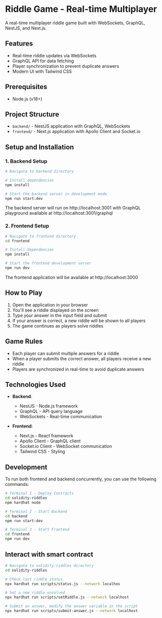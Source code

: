 # Riddle Game - Real-time Multiplayer

A real-time multiplayer riddle game built with WebSockets, GraphQL, NestJS, and Next.js.

## Features

- Real-time riddle updates via WebSockets
- GraphQL API for data fetching
- Player synchronization to prevent duplicate answers
- Modern UI with Tailwind CSS

## Prerequisites

- Node.js (v18+)

## Project Structure

- `backend/` - NestJS application with GraphQL, WebSockets
- `frontend/` - Next.js application with Apollo Client and Socket.io

## Setup and Installation

### 1. Backend Setup

```bash
# Navigate to backend directory

# Install dependencies
npm install

# Start the backend server in development mode
npm run start:dev
```

The backend server will run on http://localhost:3001 with GraphQL playground available at http://localhost:3001/graphql

### 2. Frontend Setup

```bash
# Navigate to frontend directory
cd frontend

# Install dependencies
npm install

# Start the frontend development server
npm run dev
```

The frontend application will be available at http://localhost:3000

## How to Play

1. Open the application in your browser
2. You'll see a riddle displayed on the screen
3. Type your answer in the input field and submit
4. If your answer is correct, a new riddle will be shown to all players
5. The game continues as players solve riddles

## Game Rules

- Each player can submit multiple answers for a riddle
- When a player submits the correct answer, all players receive a new riddle
- Players are synchronized in real-time to avoid duplicate answers

## Technologies Used

- **Backend**:
  - NestJS - Node.js framework
  - GraphQL - API query language
  - WebSockets - Real-time communication

- **Frontend**:
  - Next.js - React framework
  - Apollo Client - GraphQL client
  - Socket.io Client - WebSocket communication
  - Tailwind CSS - Styling

## Development

To run both frontend and backend concurrently, you can use the following commands:

```bash
# Terminal 1 - Deploy Contracts
cd solidity-riddles
npm hardhat node

# Terminal 2 - Start Backend
cd backend
npm run start:dev

# Terminal 3 - Start Frontend
cd frontend
npm run dev
```

## Interact with smart contract

```bash
# Navigate to solidity-riddles directory
cd solidity-riddles

# Check last riddle status
npx hardhat run scripts/status.js --network localhos

# Set a new riddle unsolved
npx hardhat run scripts/setRiddle.js --network localhost

# Submit an answer, modify the answer variable in the script
npx hardhat run scripts/submit-answer.js --network localhost
```

